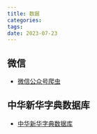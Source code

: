 ```yaml
---
title: 数据
categories: 
tags: 
date: 2023-07-23
---
```



## 微信

- [微信公众号爬虫](https://github.com/Zzzz0zzzZ/py-spider-for-wechat)


## 中华新华字典数据库

- [中华新华字典数据库](https://github.com/pwxcoo/chinese-xinhua/tree/master)